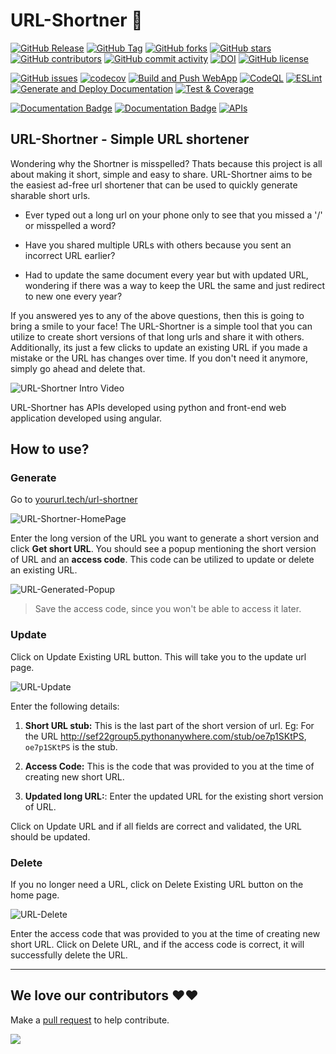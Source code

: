 # URL-Shortner 🔗

[![GitHub Release](https://img.shields.io/github/v/release/AkashSarda3/URL-Shortner?style=plastic)](https://github.com/AkashSarda3/URL-Shortner/releases)
[![GitHub Tag](https://img.shields.io/github/v/tag/AkashSarda3/URL-Shortner?style=plastic)](https://github.com/AkashSarda3/URL-Shortner/releases)
[![GitHub forks](https://img.shields.io/github/forks/AkashSarda3/URL-Shortner)](https://github.com/AkashSarda3/URL-Shortner/network)
[![GitHub stars](https://img.shields.io/github/stars/AkashSarda3/URL-Shortner)](https://github.com/AkashSarda3/URL-Shortner/stargazers)
[![GitHub contributors](https://img.shields.io/github/contributors/AkashSarda3/URL-Shortner)](https://github.com/AkashSarda3/URL-Shortner/graphs/contributors)
[![GitHub commit activity](https://img.shields.io/github/commit-activity/m/AkashSarda3/URL-Shortner)](https://github.com/AkashSarda3/URL-Shortner/graphs/commit-activity)
[![DOI](https://zenodo.org/badge/537949437.svg)](https://zenodo.org/badge/latestdoi/537949437)
[![GitHub license](https://img.shields.io/github/license/AkashSarda3/URL-Shortner)](https://github.com/AkashSarda3/URL-Shortner/blob/main/LICENSE)

[![GitHub issues](https://img.shields.io/github/issues/AkashSarda3/URL-Shortner)](https://github.com/AkashSarda3/URL-Shortner/issues)
[![codecov](https://codecov.io/gh/CSC510-Group-5/URL-Shortner/branch/main/graph/badge.svg?token=RPORD3384B)](https://codecov.io/gh/CSC510-Group-5/URL-Shortner)
[![Build and Push WebApp](https://github.com/CSC510-Group-5/URL-Shortner/actions/workflows/build.yml/badge.svg)](https://github.com/CSC510-Group-5/URL-Shortner/actions/workflows/build.yml)
[![CodeQL](https://github.com/CSC510-Group-5/URL-Shortner/actions/workflows/codeql-analysis.yml/badge.svg)](https://github.com/CSC510-Group-5/URL-Shortner/actions/workflows/codeql-analysis.yml)
[![ESLint](https://github.com/CSC510-Group-5/URL-Shortner/actions/workflows/eslint.yml/badge.svg)](https://github.com/CSC510-Group-5/URL-Shortner/actions/workflows/eslint.yml)
[![Generate and Deploy Documentation](https://github.com/CSC510-Group-5/URL-Shortner/actions/workflows/generate-documentation.yml/badge.svg)](https://github.com/CSC510-Group-5/URL-Shortner/actions/workflows/generate-documentation.yml)
[![Test & Coverage](https://github.com/CSC510-Group-5/URL-Shortner/actions/workflows/unit_test.yaml/badge.svg)](https://github.com/CSC510-Group-5/URL-Shortner/actions/workflows/unit_test.yaml)

[![Documentation Badge](https://img.shields.io/badge/API_Documentation-pdoc-blue.svg)](https://lemon-desert-093c6c80f.2.azurestaticapps.net/)
[![Documentation Badge](https://img.shields.io/badge/APP_Documentation-compodoc-blue.svg)](https://victorious-sky-08a81ed0f.2.azurestaticapps.net/)
[![APIs](https://img.shields.io/badge/APIs-postman-orange.svg)](https://www.postman.com/deepmm/workspace/csc510-group-5/collection/2533107-25e62a4e-c150-4277-a4b1-09f84b60c57a?action=share&creator=2533107)

## URL-Shortner - Simple URL shortener

Wondering why the Shortner is misspelled? Thats because this project is all about making it short, simple and easy to share.
URL-Shortner aims to be the easiest ad-free url shortener that can be used to quickly generate sharable short urls.

- Ever typed out a long url on your phone only to see that you missed a '/' or misspelled a word?

- Have you shared multiple URLs with others because you sent an incorrect URL earlier?

- Had to update the same document every year but with updated URL, wondering if there was a way to keep the URL the same and just redirect to new one every year?

If you answered yes to any of the above questions, then this is going to bring a smile to your face!
The URL-Shortner is a simple tool that you can utilize to create short versions of that long urls and share it with others. Additionally, its just a few clicks to update an existing URL if you made a mistake or the URL has changes over time. If you don't need it anymore, simply go ahead and delete that.

![URL-Shortner Intro Video](https://lmsstorageservice.blob.core.windows.net/images/URL_Shortner_Intro.gif)

URL-Shortner has APIs developed using python and front-end web application developed using angular.

## How to use?

### Generate

Go to [yoururl.tech/url-shortner](https://yoururl.tech/url-shortner)

![URL-Shortner-HomePage](https://lmsstorageservice.blob.core.windows.net/images/URL_Shortner_Home.png)

Enter the long version of the URL you want to generate a short version and click **Get short URL**.
You should see a popup mentioning the short version of URL and an **access code**. This code can be utilized to update or delete an existing URL.

![URL-Generated-Popup](https://lmsstorageservice.blob.core.windows.net/images/URL_Generated_Popup.png)

> Save the access code, since you won't be able to access it later.

### Update

Click on Update Existing URL button. This will take you to the update url page.

![URL-Update](https://lmsstorageservice.blob.core.windows.net/images/URL_Update.png)

Enter the following details:

1. **Short URL stub:** This is the last part of the short version of url. Eg: For the URL http://sef22group5.pythonanywhere.com/stub/oe7p1SKtPS, `oe7p1SKtPS` is the stub.

2. **Access Code:**  This is the code that was provided to you at the time of creating new short URL.

3. **Updated long URL:**: Enter the updated URL for the existing short version of URL.

Click on Update URL and if all fields are correct and validated, the URL should be updated.

### Delete

If you no longer need a URL, click on Delete Existing URL button on the home page.

![URL-Delete](https://lmsstorageservice.blob.core.windows.net/images/URL_Delete.png)

Enter the access code that was provided to you at the time of creating new short URL. Click on Delete URL, and if the access code is correct, it will successfully delete the URL.

---

## We love our contributors ❤️❤️

Make a [pull request](https://github.com/CSC510-Group-5/URL-Shortner/compare) to help contribute.

<a href="https://github.com/CSC510-Group-5/URL-Shortner/graphs/contributors">
  <img src="https://contrib.rocks/image?repo=CSC510-Group-5/URL-Shortner&columns=24&max=480" />
</a>

